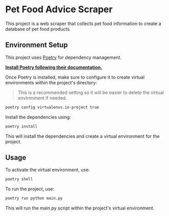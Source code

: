 # Pet Food Advice Scraper

This project is a web scraper that collects pet food information to create a database of pet food products.

## Environment Setup

This project uses [Poetry](https://python-poetry.org/) for dependency management. 

**[Install Poetry following their documentation.](https://python-poetry.org/docs/#installation)**

Once Poetry is installed, make sure to configure it to create virtual environments within the project's directory:

> This is a recommended setting so it will be easier to delete the virtual environment if needed.

```bash
poetry config virtualenvs.in-project true
```

Install the dependencies using:

```bash
poetry install
```

This will install the dependencies and create a virtual environment for the project.

## Usage

To activate the virtual environment, use:

```bash
poetry shell
```

To run the project, use:

```bash
poetry run python main.py
```

This will run the main.py script within the project's virtual environment.
